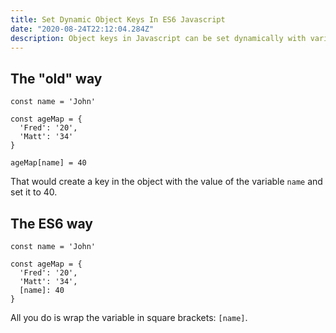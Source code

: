 ```yaml
---
title: Set Dynamic Object Keys In ES6 Javascript
date: "2020-08-24T22:12:04.284Z"
description: Object keys in Javascript can be set dynamically with variables. ES6 gives you a way to set the dynamic key in one expression rather than two.
---
```


## The "old" way

```
const name = 'John'

const ageMap = {
  'Fred': '20',
  'Matt': '34'
}

ageMap[name] = 40
```

That would create a key in the object with the value of the variable `name` and set it to 40.

## The ES6 way

```
const name = 'John'

const ageMap = {
  'Fred': '20',
  'Matt': '34',
  [name]: 40
}
```

All you do is wrap the variable in square brackets: `[name]`.
